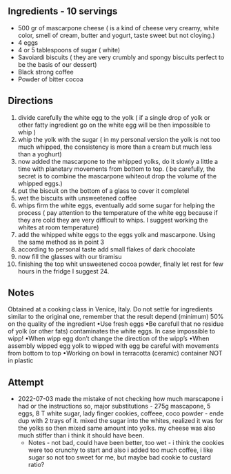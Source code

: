 ## Ingredients - 10 servings
* 500 gr of mascarpone cheese ( is a kind of cheese very creamy, white color, smell of cream, butter and yogurt, taste sweet but not cloying.)
* 4 eggs
* 4 or 5 tablespoons of sugar ( white)
* Savoiardi biscuits (  they are very crumbly and spongy biscuits perfect to be the basis of our dessert)
* Black strong coffee
* Powder of bitter cocoa 

## Directions
1) divide carefully the white egg to the yolk ( if a single drop of yolk or other fatty ingredient go on the white egg will be then impossible to whip )
2) whip the yolk with the sugar ( in my personal version the yolk is not too much whipped, the consistency is more than a cream but much less than a yoghurt)
3) now added the mascarpone to the whipped yolks, do it slowly a little a time with planetary movements  from bottom to top. ( be carefully, the secret is to combine the mascarpone whiteout drop the volume of the whipped eggs.)
4) put the biscuit on the bottom of a glass to cover it completel
5)  wet the biscuits with unsweetened coffee
6)  whips firm  the white eggs, eventually add some sugar for helping the process ( pay attention to the temperature of the white egg because if they are cold they are very difficult to whips. I suggest working the whites at room temperature)
7) add the whipped white eggs to the eggs yolk and mascarpone. Using the same method as in point 3
8) according to personal taste add small flakes of dark chocolate
9) now fill the glasses with our tiramisu
10) finishing the top whit unsweetened cocoa powder, finally let rest for few hours in the fridge I suggest 24.

## Notes
Obtained at a cooking class in Venice, Italy.
Do not settle for ingredients similar to the original one, remember that the result depend (minimum) 50% on the quality of the ingredient
•Use fresh eggs
•Be carefull that no residue of yolk (or other fats) contaminates the white eggs. In case impossible to wipp!
•When wipp egg  don’t change the direction of the wipp’s
•When assembly wipped egg yolk to wipped with egg be careful with movements from bottom to top
•Working on bowl in terracotta (ceramic) container NOT in plastic

## Attempt
* 2022-07-03 made the mistake of not checking how much marscapone i had or the instructions so, major substitutions - 275g mascapone, 5 eggs, 8 T white sugar, lady finger cookies, coffeee, coco powder - ende dup with 2 trays of it. mixed the sugar into the whites, realized it was for the yolks so then mixed same amount into yolks. my cheese was also much stiffer than i think it should have been. 
    * Notes - not bad, could have been better, too wet - i think the cookies were too crunchy to start and also i added too much coffee, i like sugar so not too sweet for me, but maybe bad cookie to custard ratio? 
